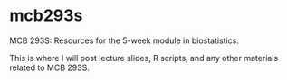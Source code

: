 # mcb293s
MCB 293S: Resources for the 5-week module in biostatistics.

This is where I will post lecture slides, R scripts, and any other materials related to MCB 293S.
